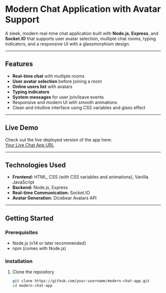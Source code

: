 # Modern Chat Application with Avatar Support

A sleek, modern real-time chat application built with **Node.js**, **Express**, and **Socket.IO** that supports user avatar selection, multiple chat rooms, typing indicators, and a responsive UI with a glassmorphism design.

---

## Features

- **Real-time chat** with multiple rooms
- **User avatar selection** before joining a room
- **Online users list** with avatars
- **Typing indicators**
- **System messages** for user join/leave events
- Responsive and modern UI with smooth animations
- Clean and intuitive interface using CSS variables and glass effect

---

## Live Demo

Check out the live deployed version of the app here:  
[Your Live Chat App URL](https://your-live-url.com)

---

## Technologies Used

- **Frontend:** HTML, CSS (with CSS variables and animations), Vanilla JavaScript
- **Backend:** Node.js, Express
- **Real-time Communication:** Socket.IO
- **Avatar Generation:** Dicebear Avatars API

---

## Getting Started

### Prerequisites

- Node.js (v14 or later recommended)
- npm (comes with Node.js)

### Installation

1. Clone the repository

   ```bash
   git clone https://github.com/your-username/modern-chat-app.git
   cd modern-chat-app
